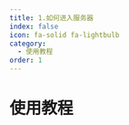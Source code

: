 ```yaml
---
title: 1.如何进入服务器
index: false
icon: fa-solid fa-lightbulb
category:
  - 使用教程
order: 1
---
```


# 使用教程